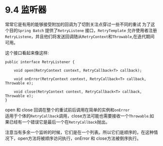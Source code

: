 # 9.4 <a title="Listeners" style="color:black;">监听器</a>

常常它是有用的能够接受附加的回调为了切割关注点穿过一些不同的重试
为了这个目的<code>Spring Batch</code> 提供了<code>RetryListene</code> 接口，<code>RetryTemplate</code> 允许使用者注册<code>RetryListene</code>，并且他们将发送回调随从<code>RetryContext</code>和<code>Throwable</code>,在迭代期间可用。

这个接口看起来像这样:

	public interface RetryListener {
	
	    void open(RetryContext context, RetryCallback<T> callback);
	
	    void onError(RetryContext context, RetryCallback<T> callback, Throwable e);
	
	    void close(RetryContext context, RetryCallback<T> callback, Throwable e);
	}

open 和 close 回调在整个的重试前后调用在简单的实例和<code>onError </code>适用于个体的<code>RetryCallback</code>调用，close方法可能也需要接收一个<code>Throwable</code>.如果已经有一个错误它是最后一个在<code>RetryCallback</code>抛出。

注意当有多余一个监听的时候，它们是在一个列表。所以它们是顺序的，在这种情况下，open方法将被顺序访问执行，onError 和 close方法被倒序执行。

